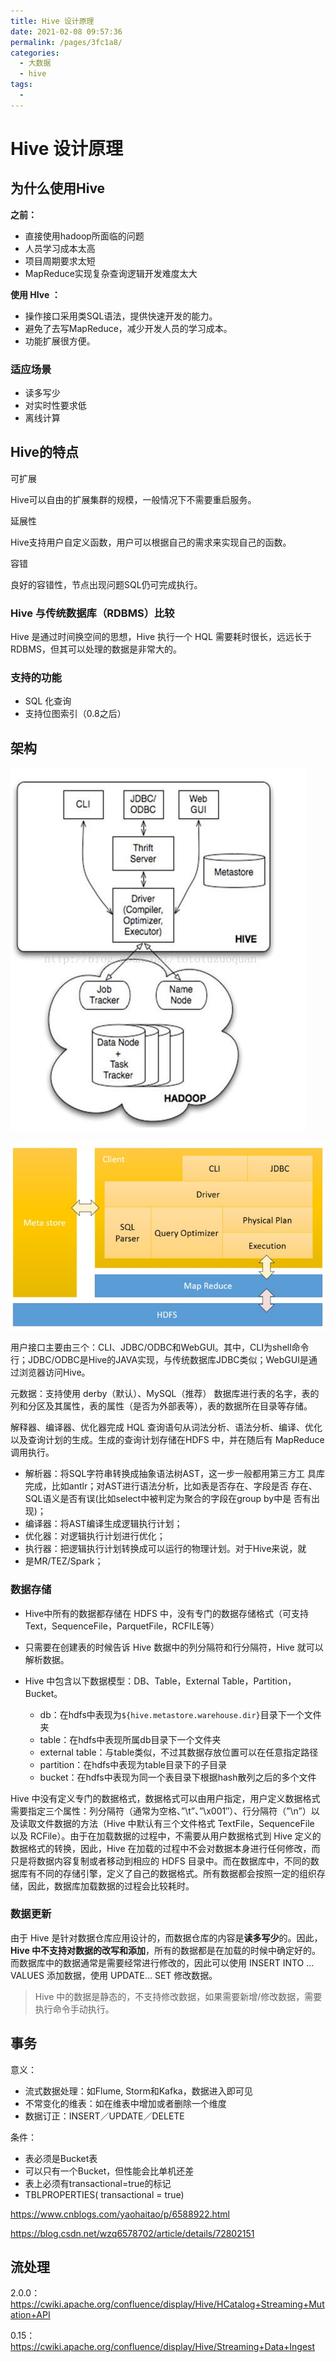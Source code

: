 ```yaml
---
title: Hive 设计原理
date: 2021-02-08 09:57:36
permalink: /pages/3fc1a8/
categories:
  - 大数据
  - hive
tags:
  - 
---
```

# Hive 设计原理

## 为什么使用Hive

**之前：**

- 直接使用hadoop所面临的问题
- 人员学习成本太高
- 项目周期要求太短
- MapReduce实现复杂查询逻辑开发难度太大

**使用 HIve ：**

- 操作接口采用类SQL语法，提供快速开发的能力。
- 避免了去写MapReduce，减少开发人员的学习成本。
- 功能扩展很方便。

### 适应场景

- 读多写少
- 对实时性要求低
- 离线计算

## Hive的特点

可扩展

Hive可以自由的扩展集群的规模，一般情况下不需要重启服务。 

延展性

Hive支持用户自定义函数，用户可以根据自己的需求来实现自己的函数。 

容错

良好的容错性，节点出现问题SQL仍可完成执行。

### Hive 与传统数据库（RDBMS）比较

Hive 是通过时间换空间的思想，Hive 执行一个 HQL 需要耗时很长，远远长于 RDBMS，但其可以处理的数据是非常大的。

### 支持的功能

- SQL 化查询
- 支持位图索引（0.8之后）

## 架构

![image-20190423164801197](assets/image-20190423164801197.png)

![image-20190423170627819](assets/image-20190423170627819.png)

用户接口主要由三个：CLI、JDBC/ODBC和WebGUI。其中，CLI为shell命令行；JDBC/ODBC是Hive的JAVA实现，与传统数据库JDBC类似；WebGUI是通过浏览器访问Hive。

元数据：支持使用 derby（默认）、MySQL（推荐） 数据库进行表的名字，表的列和分区及其属性，表的属性（是否为外部表等），表的数据所在目录等存储。

解释器、编译器、优化器完成 HQL 查询语句从词法分析、语法分析、编译、优化以及查询计划的生成。生成的查询计划存储在HDFS 中，并在随后有 MapReduce 调用执行。

- 解析器：将SQL字符串转换成抽象语法树AST，这一步一般都用第三方工 具库完成，比如antlr；对AST进行语法分析，比如表是否存在、字段是否 存在、SQL语义是否有误(比如select中被判定为聚合的字段在group by中是 否有出现)；
- 编译器：将AST编译生成逻辑执行计划； 
- 优化器：对逻辑执行计划进行优化；
- 执行器：把逻辑执行计划转换成可以运行的物理计划。对于Hive来说，就
- 是MR/TEZ/Spark；

### 数据存储

- Hive中所有的数据都存储在 HDFS 中，没有专门的数据存储格式（可支持Text，SequenceFile，ParquetFile，RCFILE等）

- 只需要在创建表的时候告诉 Hive 数据中的列分隔符和行分隔符，Hive 就可以解析数据。

- Hive 中包含以下数据模型：DB、Table，External Table，Partition，Bucket。
  - db：在hdfs中表现为`${hive.metastore.warehouse.dir}`目录下一个文件夹
  - table：在hdfs中表现所属db目录下一个文件夹
  - external table：与table类似，不过其数据存放位置可以在任意指定路径
  - partition：在hdfs中表现为table目录下的子目录
  - bucket：在hdfs中表现为同一个表目录下根据hash散列之后的多个文件

Hive 中没有定义专门的数据格式，数据格式可以由用户指定，用户定义数据格式需要指定三个属性：列分隔符（通常为空格、”\t”、”\x001″）、行分隔符（”\n”）以及读取文件数据的方法（Hive 中默认有三个文件格式 TextFile，SequenceFile 以及 RCFile）。由于在加载数据的过程中，不需要从用户数据格式到 Hive 定义的数据格式的转换，因此，Hive 在加载的过程中不会对数据本身进行任何修改，而只是将数据内容复制或者移动到相应的 HDFS 目录中。而在数据库中，不同的数据库有不同的存储引擎，定义了自己的数据格式。所有数据都会按照一定的组织存储，因此，数据库加载数据的过程会比较耗时。

### 数据更新

由于 Hive 是针对数据仓库应用设计的，而数据仓库的内容是**读多写少**的。因此，**Hive 中不支持对数据的改写和添加**，所有的数据都是在加载的时候中确定好的。而数据库中的数据通常是需要经常进行修改的，因此可以使用 INSERT INTO ...  VALUES 添加数据，使用 UPDATE... SET 修改数据。

> Hive 中的数据是静态的，不支持修改数据，如果需要新增/修改数据，需要执行命令手动执行。

## 事务

意义：

- 流式数据处理：如Flume, Storm和Kafka，数据进入即可见 
- 不常变化的维表：如在维表中增加或者删除一个维度 
- 数据订正：INSERT／UPDATE／DELETE

条件：

- 表必须是Bucket表 
- 可以只有一个Bucket，但性能会比单机还差 
- 表上必须有transactional=true的标记 
- TBLPROPERTIES( transactional = true)

https://www.cnblogs.com/yaohaitao/p/6588922.html

https://blog.csdn.net/wzq6578702/article/details/72802151

## 流处理

2.0.0：https://cwiki.apache.org/confluence/display/Hive/HCatalog+Streaming+Mutation+API

0.15：https://cwiki.apache.org/confluence/display/Hive/Streaming+Data+Ingest